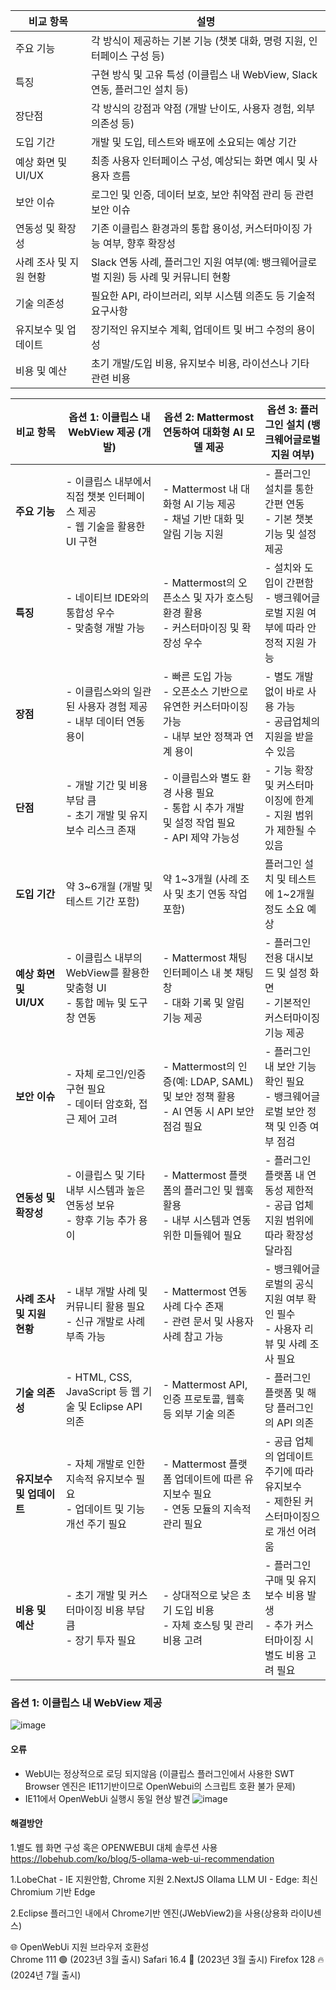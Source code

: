| 비교 항목              | 설명                                                         |
|------------------------|--------------------------------------------------------------|
| 주요 기능              | 각 방식이 제공하는 기본 기능 (챗봇 대화, 명령 지원, 인터페이스 구성 등)  |
| 특징                   | 구현 방식 및 고유 특성 (이클립스 내 WebView, Slack 연동, 플러그인 설치 등)    |
| 장단점                 | 각 방식의 강점과 약점 (개발 난이도, 사용자 경험, 외부 의존성 등)               |
| 도입 기간              | 개발 및 도입, 테스트와 배포에 소요되는 예상 기간                           |
| 예상 화면 및 UI/UX     | 최종 사용자 인터페이스 구성, 예상되는 화면 예시 및 사용자 흐름               |
| 보안 이슈              | 로그인 및 인증, 데이터 보호, 보안 취약점 관리 등 관련 보안 이슈                |
| 연동성 및 확장성       | 기존 이클립스 환경과의 통합 용이성, 커스터마이징 가능 여부, 향후 확장성         |
| 사례 조사 및 지원 현황 | Slack 연동 사례, 플러그인 지원 여부(예: 뱅크웨어글로벌 지원) 등 사례 및 커뮤니티 현황 |
| 기술 의존성            | 필요한 API, 라이브러리, 외부 시스템 의존도 등 기술적 요구사항                 |
| 유지보수 및 업데이트   | 장기적인 유지보수 계획, 업데이트 및 버그 수정의 용이성                      |
| 비용 및 예산           | 초기 개발/도입 비용, 유지보수 비용, 라이선스나 기타 관련 비용                |




| 비교 항목              | 옵션 1: 이클립스 내 WebView 제공 (개발)                                       | 옵션 2: Mattermost 연동하여 대화형 AI 모델 제공                           | 옵션 3: 플러그인 설치 (뱅크웨어글로벌 지원 여부)                            |
|------------------------|------------------------------------------------------------------------------|-------------------------------------------------------------------------|----------------------------------------------------------------------------|
| **주요 기능**          | - 이클립스 내부에서 직접 챗봇 인터페이스 제공<br>- 웹 기술을 활용한 UI 구현       | - Mattermost 내 대화형 AI 기능 제공<br>- 채널 기반 대화 및 알림 기능 지원     | - 플러그인 설치를 통한 간편 연동<br>- 기본 챗봇 기능 및 설정 제공              |
| **특징**               | - 네이티브 IDE와의 통합성 우수<br>- 맞춤형 개발 가능                              | - Mattermost의 오픈소스 및 자가 호스팅 환경 활용<br>- 커스터마이징 및 확장성 우수  | - 설치와 도입이 간편함<br>- 뱅크웨어글로벌 지원 여부에 따라 안정적 지원 가능     |
| **장점**               | - 이클립스와의 일관된 사용자 경험 제공<br>- 내부 데이터 연동 용이                    | - 빠른 도입 가능<br>- 오픈소스 기반으로 유연한 커스터마이징 가능<br>- 내부 보안 정책과 연계 용이 | - 별도 개발 없이 바로 사용 가능<br>- 공급업체의 지원을 받을 수 있음             |
| **단점**               | - 개발 기간 및 비용 부담 큼<br>- 초기 개발 및 유지보수 리스크 존재                   | - 이클립스와 별도 환경 사용 필요<br>- 통합 시 추가 개발 및 설정 작업 필요<br>- API 제약 가능성 | - 기능 확장 및 커스터마이징에 한계<br>- 지원 범위가 제한될 수 있음              |
| **도입 기간**          | 약 3~6개월 (개발 및 테스트 기간 포함)                                        | 약 1~3개월 (사례 조사 및 초기 연동 작업 포함)                              | 플러그인 설치 및 테스트에 1~2개월 정도 소요 예상                               |
| **예상 화면 및 UI/UX** | - 이클립스 내부의 WebView를 활용한 맞춤형 UI<br>- 통합 메뉴 및 도구창 연동               | - Mattermost 채팅 인터페이스 내 봇 채팅창<br>- 대화 기록 및 알림 기능 제공       | - 플러그인 전용 대시보드 및 설정 화면<br>- 기본적인 커스터마이징 기능 제공         |
| **보안 이슈**          | - 자체 로그인/인증 구현 필요<br>- 데이터 암호화, 접근 제어 고려                     | - Mattermost의 인증(예: LDAP, SAML) 및 보안 정책 활용<br>- AI 연동 시 API 보안 점검 필요 | - 플러그인 내 보안 기능 확인 필요<br>- 뱅크웨어글로벌 보안 정책 및 인증 여부 점검 |
| **연동성 및 확장성**    | - 이클립스 및 기타 내부 시스템과 높은 연동성 보유<br>- 향후 기능 추가 용이               | - Mattermost 플랫폼의 플러그인 및 웹훅 활용<br>- 내부 시스템과 연동 위한 미들웨어 필요 | - 플러그인 플랫폼 내 연동성 제한적<br>- 공급 업체 지원 범위에 따라 확장성 달라짐   |
| **사례 조사 및 지원 현황** | - 내부 개발 사례 및 커뮤니티 활용 필요<br>- 신규 개발로 사례 부족 가능                  | - Mattermost 연동 사례 다수 존재<br>- 관련 문서 및 사용자 사례 참고 가능         | - 뱅크웨어글로벌의 공식 지원 여부 확인 필수<br>- 사용자 리뷰 및 사례 조사 필요     |
| **기술 의존성**         | - HTML, CSS, JavaScript 등 웹 기술 및 Eclipse API 의존                             | - Mattermost API, 인증 프로토콜, 웹훅 등 외부 기술 의존                      | - 플러그인 플랫폼 및 해당 플러그인의 API 의존                                  |
| **유지보수 및 업데이트** | - 자체 개발로 인한 지속적 유지보수 필요<br>- 업데이트 및 기능 개선 주기 필요               | - Mattermost 플랫폼 업데이트에 따른 유지보수 필요<br>- 연동 모듈의 지속적 관리 필요  | - 공급 업체의 업데이트 주기에 따라 유지보수<br>- 제한된 커스터마이징으로 개선 어려움  |
| **비용 및 예산**       | - 초기 개발 및 커스터마이징 비용 부담 큼<br>- 장기 투자 필요                             | - 상대적으로 낮은 초기 도입 비용<br>- 자체 호스팅 및 관리 비용 고려             | - 플러그인 구매 및 유지보수 비용 발생<br>- 추가 커스터마이징 시 별도 비용 고려 필요  |




### 옵션 1: 이클립스 내 WebView 제공
![image](https://github.com/user-attachments/assets/083ad8ae-358c-4969-9412-b78a7ca9d12f)

#### 오류 
* WebUI는 정상적으로 로딩 되지않음 (이클립스 플러그인에서 사용한 SWT Browser 엔진은 IE11기반이므로 OpenWebui의 스크립트 호환 불가 문제)
* IE11에서 OpenWebUi 실행시 동일 현상 발견 
![image](https://github.com/user-attachments/assets/fbb7f02d-96d9-4f03-a812-bbd9a305356a)


#### 해결방안
1.별도 웹 화면 구성 혹은 OPENWEBUI 대체 솔루션 사용
https://lobehub.com/ko/blog/5-ollama-web-ui-recommendation

1.LobeChat - IE 지원안함, Chrome 지원
2.NextJS Ollama LLM UI - Edge: 최신 Chromium 기반 Edge

2.Eclipse 플러그인 내에서 Chrome기반 엔진(JWebView2)을 사용(상용화 라이U센스)
 

🌐 OpenWebUi 지원 브라우저 호환성  
Chrome 111 🟢 (2023년 3월 출시)
Safari 16.4 🍏 (2023년 3월 출시)
Firefox 128 🔥 (2024년 7월 출시) 


